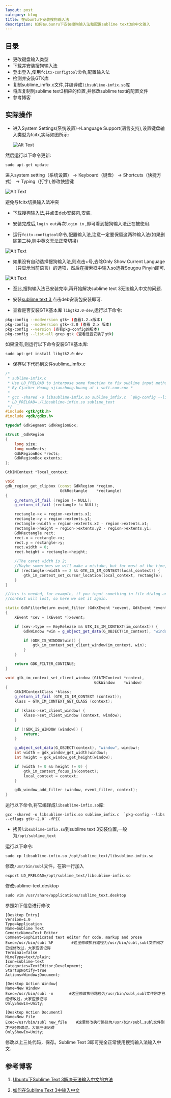 ```yaml
---
layout: post
category: blog
title: 在ubuntu下安装搜狗输入法
description: 如何在ubunru下安装搜狗输入法和配置sublime text3的中文输入
---
```


## 目录

* 更改键盘输入类型
* 下载并安装搜狗输入法
* 登出登入,使用`fcitx-configtool`命令,配置输入法
* 检测并安装GTK库
* 复制sublime_imfix.c文件,并编译成`libsublime-imfix.so`库
* 将库复制到sublime text3相应的位置,并修改sublime text的配置文件
* 参考博客

## 实际操作

* 进入System Settings(系统设置)->Language Support(语言支持),设置键盘输入类型为fcitx,实际如图所示:
  
  ![Alt Text](/images/suogouinput_01.png)

然后运行以下命令更新:

	sudo apt-get update

进入system setting（系统设置） -> Keyboard（键盘） -> Shortcuts（快捷方式） -> Typing（打字),修改快捷键

![Alt Text](/images/suogouinput_02.png)

避免与fcitx切换输入法冲突

* 下载[搜狗输入法](http://pinyin.sogou.com/linux/?r=pinyin),并点击deb安装包,安装.

* 安装完成后,`login out`再次`login in` ,即可看到搜狗输入法正在被使用.

* 运行`fcitx-configtool`命令,配置输入法,注意一定要保留这两种输入法(如果删除第二种,则中英文无法正常切换)

 ![Alt Text](/images/suogouinput_03.png)

* 如果没有自动选择搜狗输入法,则点击+号,去除Only Show Current Language（只显示当前语言）的选项，然后在搜索框中输入so选择Sougou Pinyin即可.

![Alt Text](/images/suogouinput_04.png)

* 至此,搜狗输入法已安装完毕,再开始解决sublime text 3无法输入中文的问题.
 
* 安装[sublime text 3](https://www.sublimetext.com/3),点击deb安装包安装即可.
 
* 查看是否安装GTK基本库 `libgtk2.0-dev`,运行以下命令:

```sh
pkg-config --modversion gtk+ (查看1.2.x版本)
pkg-config --modversion gtk+-2.0 (查看 2.x 版本)
pkg-config --version (查看pkg-config的版本)
pkg-config --list-all grep gtk (查看是否安装了gtk)
```

如果没有,则运行以下命令安装GTK基本库:  

	sudo apt-get install libgtk2.0-dev

 * 保存以下代码到文件sublime_imfix.c

```cpp
/*
 * sublime-imfix.c
 * Use LD_PRELOAD to interpose some function to fix sublime input method support for linux.
 * By Cjacker Huang <jianzhong.huang at i-soft.com.cn> *
 *
 * gcc -shared -o libsublime-imfix.so sublime_imfix.c  `pkg-config --libs --cflags gtk+-2.0` -fPIC
 * LD_PRELOAD=./libsublime-imfix.so sublime_text
 */
#include <gtk/gtk.h>
#include <gdk/gdkx.h>

typedef GdkSegment GdkRegionBox;

struct _GdkRegion
{
    long size;
    long numRects;
    GdkRegionBox *rects;
    GdkRegionBox extents;
};

GtkIMContext *local_context;

void
gdk_region_get_clipbox (const GdkRegion *region,
                        GdkRectangle    *rectangle)
{
    g_return_if_fail (region != NULL);
    g_return_if_fail (rectangle != NULL);

    rectangle->x = region->extents.x1;
    rectangle->y = region->extents.y1;
    rectangle->width = region->extents.x2 - region->extents.x1;
    rectangle->height = region->extents.y2 - region->extents.y1;
    GdkRectangle rect;
    rect.x = rectangle->x;
    rect.y = rectangle->y;
    rect.width = 0;
    rect.height = rectangle->height;

    //The caret width is 2;
    //Maybe sometimes we will make a mistake, but for most of the time, it should be the caret.
    if (rectangle->width == 2 && GTK_IS_IM_CONTEXT(local_context)) {
        gtk_im_context_set_cursor_location(local_context, rectangle);
    }
}

//this is needed, for example, if you input something in file dialog and return back the edit area
//context will lost, so here we set it again.

static GdkFilterReturn event_filter (GdkXEvent *xevent, GdkEvent *event, gpointer im_context)
{
    XEvent *xev = (XEvent *)xevent;

    if (xev->type == KeyRelease && GTK_IS_IM_CONTEXT(im_context)) {
        GdkWindow *win = g_object_get_data(G_OBJECT(im_context), "window");

        if (GDK_IS_WINDOW(win)) {
            gtk_im_context_set_client_window(im_context, win);
        }
    }

    return GDK_FILTER_CONTINUE;
}

void gtk_im_context_set_client_window (GtkIMContext *context,
                                       GdkWindow    *window)
{
    GtkIMContextClass *klass;
    g_return_if_fail (GTK_IS_IM_CONTEXT (context));
    klass = GTK_IM_CONTEXT_GET_CLASS (context);

    if (klass->set_client_window) {
        klass->set_client_window (context, window);
    }

    if (!GDK_IS_WINDOW (window)) {
        return;
    }

    g_object_set_data(G_OBJECT(context), "window", window);
    int width = gdk_window_get_width(window);
    int height = gdk_window_get_height(window);

    if (width != 0 && height != 0) {
        gtk_im_context_focus_in(context);
        local_context = context;
    }

    gdk_window_add_filter (window, event_filter, context);
}
```

运行以下命令,将它编译成`libsublime-imfix.so`库:  

	gcc -shared -o libsublime-imfix.so sublime_imfix.c  `pkg-config --libs --cflags gtk+-2.0` -fPIC

* 拷贝`libsublime-imfix.so`到sublime text 3安装位置,一般为`/opt/sublime_text`

运行以下命令:

	sudo cp libsublime-imfix.so /opt/sublime_text/libsublime-imfix.so

修改`/usr/bin/subl`文件，在第一行加入

	export LD_PRELOAD=/opt/sublime_text/libsublime-imfix.so

修改sublime-text.desktop

	sudo vim /usr/share/applications/sublime_text.desktop

参照如下信息进行修改

	[Desktop Entry]
	Version=1.0
	Type=Application
	Name=Sublime Text
	GenericName=Text Editor
	Comment=Sophisticated text editor for code, markup and prose
	Exec=/usr/bin/subl %F        #这里修改执行路径为/usr/bin/subl,subl文件刚才已经修改过，大家应该记得
	Terminal=false
	MimeType=text/plain;        
	Icon=sublime-text
	Categories=TextEditor;Development;
	StartupNotify=true
	Actions=Window;Document;

	[Desktop Action Window]
	Name=New Window
	Exec=/usr/bin/subl -n       #这里修改执行路径为/usr/bin/subl,subl文件刚才已经修改过，大家应该记得
	OnlyShowIn=Unity;

	[Desktop Action Document]
	Name=New File
	Exec=/usr/bin/subl new_file    #这里修改执行路径为/usr/bin/subl,subl文件刚才已经修改过，大家应该记得
	OnlyShowIn=Unity;

修改以上三处代码，保存。Sublime Text 3即可完全正常使用搜狗输入法输入中文.

## 参考博客

1. [Ubuntu下Sublime Text 3解决无法输入中文的方法](http://blog.csdn.net/gatieme/article/details/44875923)

2. [如何在Sublime Text 3中输入中文](http://sklcc.github.io/blog/2014/11/21/how-to-input-chinese-in-sub)
